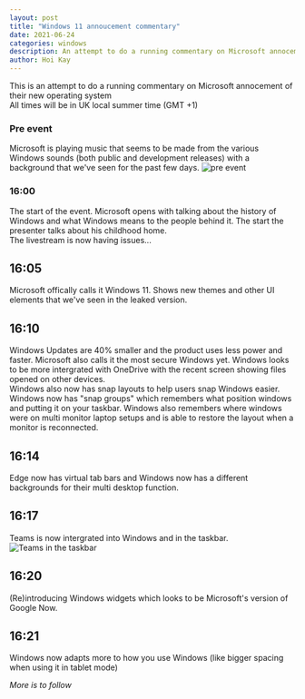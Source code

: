 ```yaml
---
layout: post
title: "Windows 11 annoucement commentary"
date: 2021-06-24
categories: windows
description: An attempt to do a running commentary on Microsoft annocement of their new operating system
author: Hoi Kay
---
```

This is an attempt to do a running commentary on Microsoft annocement of their new operating system
<br>
All times will be in UK local summer time (GMT +1)
### Pre event
Microsoft is playing music that seems to be made from the various Windows sounds (both public and development releases) with a background that we've seen for the past few days.
![pre event]({{site.github.url}}/assets/img/Windows/preevent.png)
### 16:00
The start of the event. Microsoft opens with talking about the history of Windows and what Windows means to the people behind it. The start the presenter talks about his childhood home.
<br>
The livestream is now having issues... 

## 16:05
Microsoft offically calls it Windows 11. Shows new themes and other UI elements that we've seen in the leaked version.

## 16:10
Windows Updates are 40% smaller and the product uses less power and faster. Microsoft also calls it the most secure Windows yet. Windows looks to be more intergrated with OneDrive with the recent screen showing files opened on other devices.
<br>
Windows also now has snap layouts to help users snap Windows easier. Windows now has "snap groups" which remembers what position windows and putting it on your taskbar. Windows also remembers where windows were on multi monitor laptop setups and is able to restore the layout when a monitor is reconnected.

## 16:14
Edge now has virtual tab bars and Windows now has a different backgrounds for their multi desktop function.

## 16:17
Teams is now intergrated into Windows and in the taskbar.
![Teams in the taskbar]({{site.github.url}}/assets/img/Windows/teamstaskbar.png)

## 16:20
(Re)introducing Windows widgets which looks to be Microsoft's version of Google Now.

## 16:21
Windows now adapts more to how you use Windows (like bigger spacing when using it in tablet mode)

*More is to follow*